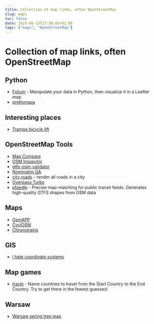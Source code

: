 ```yaml
---
title: Collection of map links, often OpenStreetMap
slug: maps
toc: false
date: 2025-08-15T17:50:05+02:00
tags: ["maps", "OpenStreetMap"]
---
```


# Collection of map links, often OpenStreetMap

## Python
- [Folium](https://python-visualization.github.io/folium/) - Manipulate your data in Python, then visualize it in a Leaflet map
- [prettymaps](https://github.com/marceloprates/prettymaps)

## Interesting places
- [Trampe bicycle lift](https://en.wikipedia.org/wiki/Trampe_bicycle_lift)

## OpenStreetMap Tools
- [Map Compare](https://tools.geofabrik.de/mc/)
- [OSM Inspector](https://tools.geofabrik.de/osmi)
- [gtfs-osm-validator](https://gitlab.com/stalker314314/gtfs-osm-validator)
- [Nominatim QA](https://nominatim.org/qa/)
- [city roads](https://anvaka.github.io/city-roads/) - render all roads in a city
- [Overpass Turbo](https://overpass-turbo.eu/)
- [pfaedle](https://github.com/ad-freiburg/pfaedle) - Precise map-matching for public transit feeds. Generates high-quality GTFS shapes from OSM data

## Maps
- [OsmAPP](https://osmapp.org/)
- [CyclOSM](https://www.cyclosm.org/)
- [Chronotrains](https://www.chronotrains.com/)

## GIS
- [I hate coordinate systems](https://ihatecoordinatesystems.com/)

## Map games
- [travle](https://travle.earth) - Name countries to travel from the Start Country to the End Country. Try to get there in the fewest guesses!

## Warsaw
- [Warsaw spring tree map](https://pl.kut.pub/wiosna.html)
